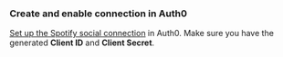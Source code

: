 ### Create and enable connection in Auth0

[Set up the Spotify social connection](https://auth0.com/docs/dashboard/guides/connections/set-up-connections-social) in Auth0. Make sure you have the generated **Client ID** and **Client Secret**.

